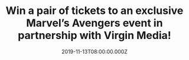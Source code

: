 ---
campaign-uuid: "c-501099af-8dc7-4e10-8a25-f0a155f89669"
type: "Preview"
category: "Event"
date: "2019-11-13T08:00:00.000Z"
end-date: "2019-11-18T17:00:00.000Z"
disable-form: false
is_promoted: true
has_entry_page: true
title: "Win a pair of tickets to an exclusive Marvel’s Avengers event in partnership\
  \ with Virgin Media!"
competition-description: "<p>Virgin Media has teamed up with Square Enix to bring\
  \ you a UK exclusive play of Marvel’s Avengers before it’s official release and\
  \ we’ve got a pair of tickets to give away. You’ll be given a hero’s welcome as\
  \ you play the superheroes you love, months ahead of the game’s official UK release\
  \ in May next year.</p>\n<p>The exclusive Marvel’s Avengers gameplay event will\
  \ include 30 minutes of gameplay, using the best gear for an optimal gaming experience.\
  \ There’ll also be Avengers costume displays, a Marvel’s Avengers Artwork Gallery,\
  \ great giveaways and experiential photo opportunities.</p>\n<p>Click below for\
  \ a chance to win now!</p>\n"
hero-header: "Win a pair of tickets to an exclusive Marvel’s Avengers event in partnership\
  \ with Virgin Media!"
terms-confirmation: "Marvel-event-November 21st Event Ticketing Terms and Conditions.pdf"
banner-img: "https://assets.expresslyapp.com/asset-59e39436-0341-4960-9984-c3264c84b8ba.jpg"
logo-left-href: "aaa.nme.com"
logo-left-image: "https://assets.expresslyapp.com/asset-3aa2ba98-b7ae-41cd-a44d-aedba4bdbfed.jpg"
logo-left-title: "NME AAA"
bg-image-hero: "https://assets.expresslyapp.com/asset-a1c5e5d7-a502-4ac1-bd0a-3b868a8517b5.jpg"
bg-image-first: "https://assets.expresslyapp.com/asset-66a5d3b9-58d1-441d-8b6d-8ca497429829.jpg"
bg-image-second: "https://assets.expresslyapp.com/asset-92ed6cd9-b211-4b96-8a40-0e97b3856436.jpg"
section1-content: "<p>Virgin Media has teamed up with Square Enix to bring you a UK\
  \ exclusive play of Marvel’s Avengers before it’s official release and we’ve got\
  \ a pair of tickets to give away.You’ll be given a hero’s welcome as you play the\
  \ superheroes you love, months ahead of the game’s official UK release in May next\
  \ year.</p>\n<p>The exclusive Marvel’s Avengers gameplay event will include 30 minutes\
  \ of gameplay, using the best gear for an optimal gaming experience. There’ll also\
  \ be Avengers costume displays, a Marvel’s Avengers Artwork Gallery, great giveaways\
  \ and experiential photo opportunities.</p>\n"
section2-content: "<p>*Location: Victoria House, 37 Southampton Row, Holborn, London,\
  \ WC1B 4DA</p>\n<p>*Session time: 12.30-13.30pm on Thursday 21st November</p>\n\
  <p>*Please arrive 10 minutes before your session to guarantee entry and bring along\
  \ your confirmation email</p>\n<p>*Late-comers may not be admitted</p>\n<p>*Over\
  \ 16s Only, ID will be required</p>\n<p>*A bag search will be in operation</p>\n\
  <p>*Your ticket exclude all food, drink, spending money, travel and any other costs\
  \ connected to the Prize</p>\n<p>*If you require any special assistance, please\
  \ let us know.</p>\n<p>@VirginMedia. @PlayAvengers and #EmbraceYourPowers</p>\n"
entry-title: "Win a pair of tickets to an exclusive Marvel’s Avengers event in partnership\
  \ with Virgin Media!"
entry-content: "<p>Enter below for a chance to win a pair of tickets to an exclusive\
  \ Marvel’s Avengers event in partnership with Virgin Media before 18th of November\
  \ 2019.</p>\n"
has-winner: false
prize-description: "A pair of tickets to an exclusive Marvel’s Avengers event in partnership\
  \ with Virgin Media!"
country-restrictions:
- "GB"
---